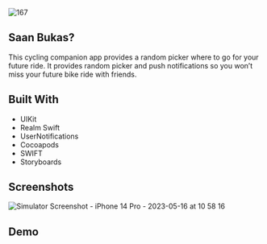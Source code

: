 



![167](https://github.com/jarvizconde1/San-Bukas-/assets/102355807/e4250322-cfcb-4d83-8e54-b229902c9967)



## Saan Bukas?
                                 
This cycling companion app provides a random picker where to go for your future ride. It provides random picker and push notifications so you won’t miss your future bike ride with friends.

## Built With
* UIKit 
* Realm Swift 
* UserNotifications 
* Cocoapods 
* SWIFT
* Storyboards


## Screenshots

![Simulator Screenshot - iPhone 14 Pro - 2023-05-16 at 10 58 16](https://github.com/jarvizconde1/San-Bukas-/assets/102355807/833e0c5a-e5c2-4f29-955a-4c294aad534c=250x250)


 

## Demo





